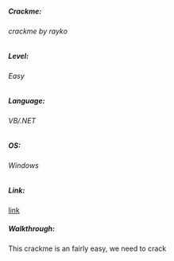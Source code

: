 ##### Crackme: 
###### crackme by rayko

##### Level:
###### Easy

##### Language:
###### VB/.NET

##### OS:
###### Windows

##### Link:
[link](https://crackmes.one/crackme/5ab77f6633c5d40ad448cc4b)

##### Walkthrough:
This crackme is an fairly easy, we need to crack 
